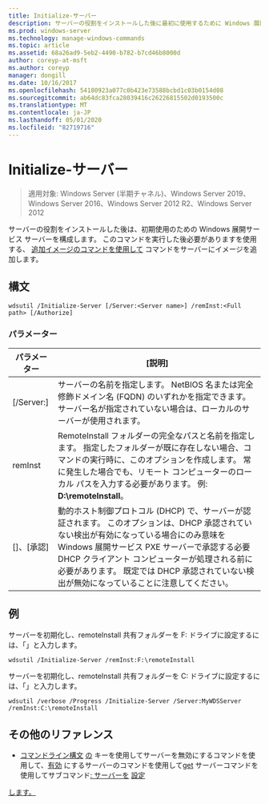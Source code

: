 ```yaml
---
title: Initialize-サーバー
description: サーバーの役割をインストールした後に最初に使用するために Windows 展開サービスサーバーを構成する Initialize-Server のリファレンストピック。
ms.prod: windows-server
ms.technology: manage-windows-commands
ms.topic: article
ms.assetid: 68a26ad9-5eb2-4490-b782-b7cd46b8000d
author: coreyp-at-msft
ms.author: coreyp
manager: dongill
ms.date: 10/16/2017
ms.openlocfilehash: 54180923a077c0b423e73588bcbd1c03b0154d08
ms.sourcegitcommit: ab64dc83fca28039416c26226815502d0193500c
ms.translationtype: MT
ms.contentlocale: ja-JP
ms.lasthandoff: 05/01/2020
ms.locfileid: "82719716"
---
```

# <a name="initialize-server"></a>Initialize-サーバー

> 適用対象: Windows Server (半期チャネル)、Windows Server 2019、Windows Server 2016、Windows Server 2012 R2、Windows Server 2012

サーバーの役割をインストールした後は、初期使用のための Windows 展開サービス サーバーを構成します。 このコマンドを実行した後必要がありますを使用する、 [追加イメージのコマンドを使用して](using-the-add-image-command.md) コマンドをサーバーにイメージを追加します。
## <a name="syntax"></a>構文
```
wdsutil /Initialize-Server [/Server:<Server name>] /remInst:<Full path> [/Authorize]
```
### <a name="parameters"></a>パラメーター
|パラメーター|[説明]|
|-------|--------|
|[/Server:<Server name>]|サーバーの名前を指定します。 NetBIOS 名または完全修飾ドメイン名 (FQDN) のいずれかを指定できます。 サーバー名が指定されていない場合は、ローカルのサーバーが使用されます。|
|remInst<Full path>|RemoteInstall フォルダーの完全なパスと名前を指定します。 指定したフォルダーが既に存在しない場合、コマンドの実行時に、このオプションを作成します。 常に発生した場合でも、リモート コンピューターのローカル パスを入力する必要があります。 例: **D:\remoteInstall**。|
|[]、[承認]|動的ホスト制御プロトコル (DHCP) で、サーバーが認証されます。 このオプションは、DHCP 承認されていない検出が有効になっている場合にのみ意味を Windows 展開サービス PXE サーバーで承認する必要 DHCP クライアント コンピューターが処理される前に必要があります。 既定では DHCP 承認されていない検出が無効になっていることに注意してください。|
## <a name="examples"></a>例
サーバーを初期化し、remoteInstall 共有フォルダーを F: ドライブに設定するには、「」と入力します。
```
wdsutil /Initialize-Server /remInst:F:\remoteInstall
```
サーバーを初期化し、remoteInstall 共有フォルダーを C: ドライブに設定するには、「」と入力します。
```
wdsutil /verbose /Progress /Initialize-Server /Server:MyWDSServer /remInst:C:\remoteInstall
```
## <a name="additional-references"></a>その他のリファレンス
- [コマンドライン構文](command-line-syntax-key.md)
[の](using-the-disable-server-command.md)
キーを使用してサーバーを無効にするコマンドを使用して、[有効](using-the-enable-server-command.md)
にするサーバーのコマンドを使用して[get](using-the-get-server-command.md)
サーバーコマンドを使用してサブコマンド[: サーバーを](subcommand-start-server.md)
[設定](subcommand-set-server.md)

[し](the-uninitialize-server-option.md)[ます。](subcommand-stop-server.md)

